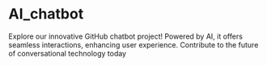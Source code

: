 # AI_chatbot
Explore our innovative GitHub chatbot project! Powered by AI, it offers seamless interactions, enhancing user experience. Contribute to the future of conversational technology today
